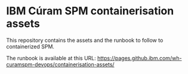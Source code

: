 # IBM Cúram SPM containerisation assets

This repository contains the assets and the runbook to follow to containerized SPM.

The runbook is available at this URL: https://pages.github.ibm.com/wh-curamspm-devops/containerisation-assets/
